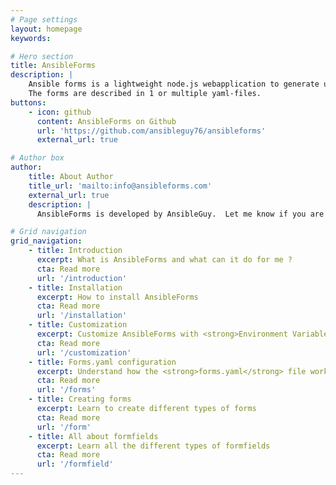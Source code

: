 ```yaml
---
# Page settings
layout: homepage
keywords:

# Hero section
title: AnsibleForms
description: | 
    Ansible forms is a lightweight node.js webapplication to generate userfriendly and pretty forms to kickoff <strong>Ansible</strong> playbooks or <strong>AWX/Tower</strong> templates.    
    The forms are described in 1 or multiple yaml-files.
buttons:
    - icon: github
      content: AnsibleForms on Github
      url: 'https://github.com/ansibleguy76/ansibleforms'
      external_url: true

# Author box
author:
    title: About Author
    title_url: 'mailto:info@ansibleforms.com'
    external_url: true
    description: | 
      AnsibleForms is developed by AnsibleGuy.  Let me know if you are a full stack developer and willing to contribute.  

# Grid navigation
grid_navigation:
    - title: Introduction
      excerpt: What is AnsibleForms and what can it do for me ?
      cta: Read more
      url: '/introduction'
    - title: Installation
      excerpt: How to install AnsibleForms
      cta: Read more
      url: '/installation'      
    - title: Customization
      excerpt: Customize AnsibleForms with <strong>Environment Variables</strong>
      cta: Read more
      url: '/customization'    
    - title: Forms.yaml configuration
      excerpt: Understand how the <strong>forms.yaml</strong> file works and setup categories and roles
      cta: Read more
      url: '/forms'    
    - title: Creating forms
      excerpt: Learn to create different types of forms
      cta: Read more
      url: '/form'   
    - title: All about formfields
      excerpt: Learn all the different types of formfields
      cta: Read more
      url: '/formfield'                                 
---
```

